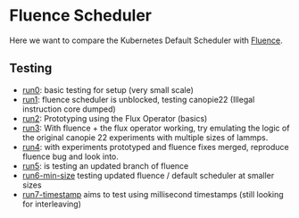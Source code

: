 # Fluence Scheduler

Here we want to compare the Kubernetes Default Scheduler with [Fluence](https://github.com/flux-framework/flux-k8s).

## Testing

 - [run0](run0): basic testing for setup (very small scale)
 - [run1](run1): fluence scheduler is unblocked, testing canopie22 (Illegal instruction core dumped)
 - [run2](run2): Prototyping using the Flux Operator (basics)
 - [run3](run3): With fluence + the flux operator working, try emulating the logic of the original canopie 22 experiments with multiple sizes of lammps.
 - [run4](run4): with experiments prototyped and fluence fixes merged, reproduce fluence bug and look into.
 - [run5](run5): is testing an updated branch of fluence
 - [run6-min-size](run6-min-size) testing updated fluence / default scheduler at smaller sizes
 - [run7-timestamp](run7-timestamp) aims to test using millisecond timestamps (still looking for interleaving)
